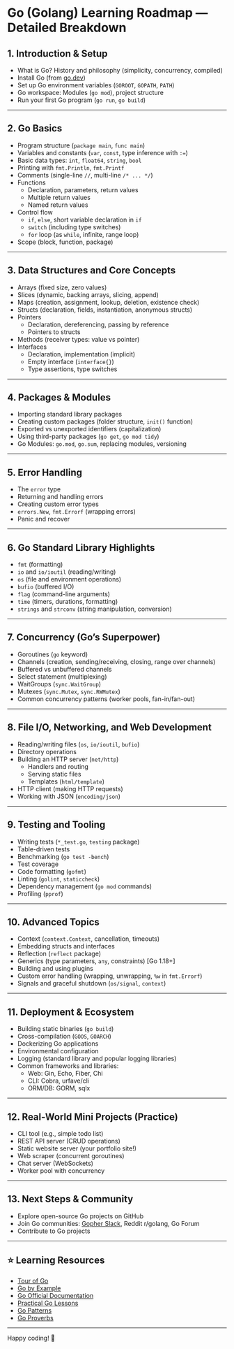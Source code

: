 # Go (Golang) Learning Roadmap — Detailed Breakdown

## 1. Introduction & Setup
- What is Go? History and philosophy (simplicity, concurrency, compiled)
- Install Go (from [go.dev](https://go.dev/dl/))
- Set up Go environment variables (`GOROOT`, `GOPATH`, `PATH`)
- Go workspace: Modules (`go mod`), project structure
- Run your first Go program (`go run`, `go build`)

---

## 2. Go Basics
- Program structure (`package main`, `func main`)
- Variables and constants (`var`, `const`, type inference with `:=`)
- Basic data types: `int`, `float64`, `string`, `bool`
- Printing with `fmt.Println`, `fmt.Printf`
- Comments (single-line `//`, multi-line `/* ... */`)
- Functions
  - Declaration, parameters, return values
  - Multiple return values
  - Named return values
- Control flow
  - `if`, `else`, short variable declaration in `if`
  - `switch` (including type switches)
  - `for` loop (as `while`, infinite, range loop)
- Scope (block, function, package)

---

## 3. Data Structures and Core Concepts
- Arrays (fixed size, zero values)
- Slices (dynamic, backing arrays, slicing, append)
- Maps (creation, assignment, lookup, deletion, existence check)
- Structs (declaration, fields, instantiation, anonymous structs)
- Pointers
  - Declaration, dereferencing, passing by reference
  - Pointers to structs
- Methods (receiver types: value vs pointer)
- Interfaces
  - Declaration, implementation (implicit)
  - Empty interface (`interface{}`)
  - Type assertions, type switches

---

## 4. Packages & Modules
- Importing standard library packages
- Creating custom packages (folder structure, `init()` function)
- Exported vs unexported identifiers (capitalization)
- Using third-party packages (`go get`, `go mod tidy`)
- Go Modules: `go.mod`, `go.sum`, replacing modules, versioning

---

## 5. Error Handling
- The `error` type
- Returning and handling errors
- Creating custom error types
- `errors.New`, `fmt.Errorf` (wrapping errors)
- Panic and recover

---

## 6. Go Standard Library Highlights
- `fmt` (formatting)
- `io` and `io/ioutil` (reading/writing)
- `os` (file and environment operations)
- `bufio` (buffered I/O)
- `flag` (command-line arguments)
- `time` (timers, durations, formatting)
- `strings` and `strconv` (string manipulation, conversion)

---

## 7. Concurrency (Go’s Superpower)
- Goroutines (`go` keyword)
- Channels (creation, sending/receiving, closing, range over channels)
- Buffered vs unbuffered channels
- Select statement (multiplexing)
- WaitGroups (`sync.WaitGroup`)
- Mutexes (`sync.Mutex`, `sync.RWMutex`)
- Common concurrency patterns (worker pools, fan-in/fan-out)

---

## 8. File I/O, Networking, and Web Development
- Reading/writing files (`os`, `io/ioutil`, `bufio`)
- Directory operations
- Building an HTTP server (`net/http`)
  - Handlers and routing
  - Serving static files
  - Templates (`html/template`)
- HTTP client (making HTTP requests)
- Working with JSON (`encoding/json`)

---

## 9. Testing and Tooling
- Writing tests (`*_test.go`, `testing` package)
- Table-driven tests
- Benchmarking (`go test -bench`)
- Test coverage
- Code formatting (`gofmt`)
- Linting (`golint`, `staticcheck`)
- Dependency management (`go mod` commands)
- Profiling (`pprof`)

---

## 10. Advanced Topics
- Context (`context.Context`, cancellation, timeouts)
- Embedding structs and interfaces
- Reflection (`reflect` package)
- Generics (type parameters, `any`, constraints) [Go 1.18+]
- Building and using plugins
- Custom error handling (wrapping, unwrapping, `%w` in `fmt.Errorf`)
- Signals and graceful shutdown (`os/signal`, `context`)

---

## 11. Deployment & Ecosystem
- Building static binaries (`go build`)
- Cross-compilation (`GOOS`, `GOARCH`)
- Dockerizing Go applications
- Environmental configuration
- Logging (standard library and popular logging libraries)
- Common frameworks and libraries:
  - Web: Gin, Echo, Fiber, Chi
  - CLI: Cobra, urfave/cli
  - ORM/DB: GORM, sqlx

---

## 12. Real-World Mini Projects (Practice)
- CLI tool (e.g., simple todo list)
- REST API server (CRUD operations)
- Static website server (your portfolio site!)
- Web scraper (concurrent goroutines)
- Chat server (WebSockets)
- Worker pool with concurrency

---

## 13. Next Steps & Community
- Explore open-source Go projects on GitHub
- Join Go communities: [Gopher Slack](https://invite.slack.golangbridge.org/), Reddit r/golang, Go Forum
- Contribute to Go projects

---

## ⭐️ Learning Resources

- [Tour of Go](https://tour.golang.org/)
- [Go by Example](https://gobyexample.com/)
- [Go Official Documentation](https://go.dev/doc/)
- [Practical Go Lessons](https://www.practical-go-lessons.com/)
- [Go Patterns](https://github.com/tmrts/go-patterns)
- [Go Proverbs](https://go-proverbs.github.io/)

---

Happy coding! 🚀